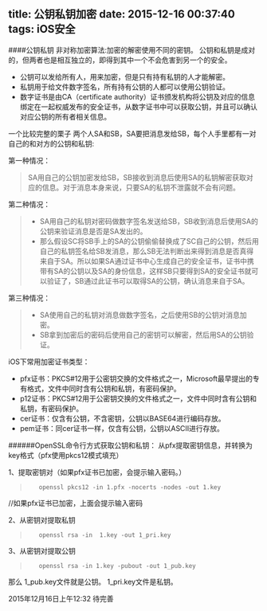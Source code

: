 title: 公钥私钥加密
date: 2015-12-16 00:37:40
tags: iOS安全
---
####公钥私钥
非对称加密算法:加密的解密使用不同的密钥。
公钥和私钥是成对的，但两者也是相互独立的，即得到其中一个不会危害到另一个的安全。


* 公钥可以发给所有人，用来加密，但是只有持有私钥的人才能解密。
* 私钥用于给文件数字签名，所有持有公钥的人都可以使用公钥验证。
* 数字证书是由CA（certificate authority）证书颁发机构将公钥及对应的信息绑定在一起权威发布的安全证书，从数字证书中可以获取公钥，并且可以确认对应公钥的所有者相关信息。


一个比较完整的栗子
 两个人SA和SB，SA要把消息发给SB，每个人手里都有一对自己的和对方的公钥和私钥:

 第一种情况：

> SA用自己的公钥加密发给SB，SB接收到消息后使用SA的私钥解密获取对应的信息。对于消息本身来说，只要SA的私钥不泄露就不会有问题。

第二种情况：
> * SA用自己的私钥对密码做数字签名发送给SB，SB收到消息后使用SA的公钥来验证消息是否是SA发出的。
> * 那么假设SC将SB手上的SA的公钥偷偷替换成了SC自己的公钥，然后用自己的私钥签名给SB发消息，那么SB无法判断出来得到消息是否真得来自于SA。所以如果SA通过证书中心生成自己的安全证书，证书中携带有SA的公钥以及SA的身份信息，这样SB只要得到SA的安全证书就可以验证了，SB通过此证书可以取得SA的公钥，确认消息来自于SA。

 第三种情况：
> * SA使用自己的私钥对消息做数字签名，之后使用SB的公钥对消息加密。
> * SB拿到加密后的密码后使用自己的密钥可以解密，然后用SA的公钥验证。

<!--举个栗子:
> 支付宝的订单加密过程,支付宝会给每个商户分配一个私钥,商户用此私钥给订单加密,订单发送给支付宝,支付宝通过自己手里的公钥验证此订单是否被篡改过.
常用证书格式-->

iOS下常用加密证书类型：

* pfx证书：PKCS#12用于公密钥交换的文件格式之一，Microsoft最早提出的专有格式，文件中同时含有公钥和私钥，有密码保护。
* p12证书：PKCS#12用于公密钥交换的文件格式之一，文件中同时含有公钥和私钥，有密码保护。
* cer证书：仅含有公钥，不含密钥，公钥以BASE64进行编码存放。
* pem证书：同cer证书一样，仅含有公钥，公钥以ASCII进行存放。

######OpenSSL命令行方式获取公钥和私钥：
从pfx提取密钥信息，并转换为key格式（pfx使用pkcs12模式填充）

1、提取密钥对（如果pfx证书已加密，会提示输入密码。）
>        openssl pkcs12 -in 1.pfx -nocerts -nodes -out 1.key
 //如果pfx证书已加密，上面会提示输入密码

2、从密钥对提取私钥
>        openssl rsa -in  1.key -out 1_pri.key

3、从密钥对提取公钥
>        openssl rsa -in 1.key -pubout -out 1_pub.key
那么
1_pub.key文件就是公钥。
1_pri.key文件是私钥。

2015年12月16日上午12:32 待完善